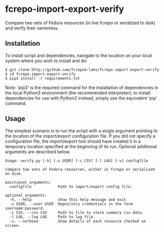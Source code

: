 # fcrepo-import-export-verify
Compare two sets of Fedora resources (in live fcrepo or serialized to disk) and verify their sameness.

## Installation
To install script and dependencies, navigate to the location on your local system where you wish to install and do:
```
$ git clone http://github.com/fcrepo4-labs/fcrepo-import-export-verify
$ cd fcrepo-import-export-verify
$ pip3 install -r requirements.txt
```
Note: 'pip3' is the required command for the installation of dependencies in the local Python3 environment (the recommended interpreter); to install dependencies for use with Python2 instead, simply use the equivalent 'pip' command.

## Usage
The simplest scenario is to run the script with a single argument pointing to the location of the import/export configuration file. If you did not specify a configuration file, the import/export tool should have created it in a temporary location specified at the beginning of its run.  Optional additional arguments are described below.
```
Usage: verify.py [-h] [-u USER] [-c CSV] [-l LOG] [-v] configfile

Compare two sets of Fedora resources, either in fcrepo or serialized on disk.

positional arguments:
  configfile            Path to import/export config file.

optional arguments:
  -h, --help            show this help message and exit
  -u USER, --user USER  Repository credentials in the form username:password.
  -c CSV, --csv CSV     Path to file to store summary csv data.
  -l LOG, --log LOG     Path to log file.
  -v, --verbose         Show details of each resource checked on screen.
```
